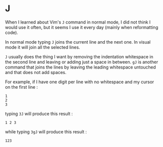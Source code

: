 # J

When I learned about Vim's `J` command in normal mode, I did not think I would
use it often, but it seems I use it every day (mainly when reformatting code).

In normal mode typing `J` joins the current line and the next one.
In visual mode it will join all the selected lines.

`J` usually does the thing I want by removing the indentation whitespace in the
second line and leaving or adding just a space in between. `gJ` is another
command that joins the lines by leaving the leading whitespace untouched and
that does not add spaces.

For example, if I have one digit per line with no whitespace and my cursor on
the first line :

```
1
2
3
```

typing `3J` will produce this result :

```
1 2 3
```

while typing `3gJ` will produce this result :

```
123
```

